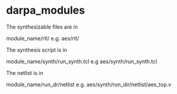 # darpa_modules

The synthesizable files are in 

module_name/rtl/ e.g. aes/rtl/


The synthesis script is in

module_name/synth/run_synth.tcl e.g aes/synth/run_synth.tcl


The netlist is in 

module_name/run_dr/netlist e.g. aes/synth/run_dir/netlist/aes_top.v
